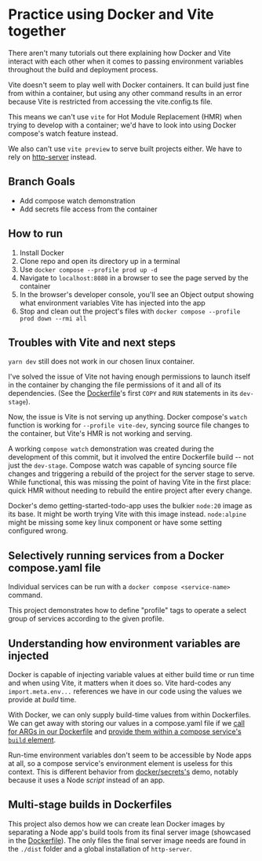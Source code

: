 # Practice using Docker and Vite together

There aren't many tutorials out there explaining how Docker and Vite interact with each other when it comes to passing environment variables throughout the build and deployment process.

Vite doesn't seem to play well with Docker containers.  It can build just fine from within a container, but using any other command results in an error because Vite is restricted from accessing the vite.config.ts file.

This means we can't use `vite` for Hot Module Replacement (HMR) when trying to develop with a container; we'd have to look into using Docker compose's watch feature instead.

We also can't use `vite preview` to serve built projects either.  We have to rely on [http-server](https://github.com/http-party/http-server) instead.

## Branch Goals

- Add compose watch demonstration
- Add secrets file access from the container

## How to run

1. Install Docker
2. Clone repo and open its directory up in a terminal
3. Use `docker compose --profile prod up -d`
4. Navigate to `localhost:8080` in a browser to see the page served by the container
5. In the browser's developer console, you'll see an Object output showing what environment variables Vite has injected into the app
6. Stop and clean out the project's files with `docker compose --profile prod down --rmi all`

## Troubles with Vite and next steps

`yarn dev` still does not work in our chosen linux container.

I've solved the issue of Vite not having enough permissions to launch itself in the container by changing the file permissions of it and all of its dependencies. (See the [Dockerfile](./Dockerfile)'s first `COPY` and `RUN` statements in its `dev-stage`).

Now, the issue is Vite is not serving up anything.  Docker compose's `watch` function is working for `--profile vite-dev`, syncing source file changes to the container, but Vite's HMR is not working and serving.

A working `compose watch` demonstration was created during the development of this commit, but it involved the entire Dockerfile build -- not just the `dev-stage`.  Compose watch was capable of syncing source file changes and triggering a rebuild of the project for the server stage to serve.  While functional, this was missing the point of having Vite in the first place: quick HMR without needing to rebuild the entire project after every change.

Docker's demo getting-started-todo-app uses the bulkier `node:20` image as its base.  It might be worth trying Vite with this image instead.  `node:alpine` might be missing some key linux component or have some setting configured wrong.

## Selectively running services from a Docker compose.yaml file

Individual services can be run with a `docker compose <service-name>` command.

This project demonstrates how to define "profile" tags to operate a select group of services according to the given profile.

## Understanding how environment variables are injected

Docker is capable of injecting variable values at either build time or run time and when using Vite, it matters when it does so.  Vite hard-codes any `import.meta.env...` references we have in our code using the values we provide at *build* time.

With Docker, we can only supply build-time values from within Dockerfiles.  We can get away with storing our values in a compose.yaml file if we [call for ARGs in our Dockerfile](./Dockerfile) and [provide them within a compose service's `build` element](./compose.yaml).

Run-time environment variables don't seem to be accessible by Node apps at all, so a compose service's environment element is useless for this context.  This is different behavior from [docker/secrets's](../secrets/) demo, notably because it uses a Node *script* instead of an app.

## Multi-stage builds in Dockerfiles

This project also demos how we can create lean Docker images by separating a Node app's build tools from its final server image (showcased in the [Dockerfile](./Dockerfile)).  The only files the final server image needs are found in the `./dist` folder and a global installation of `http-server`.